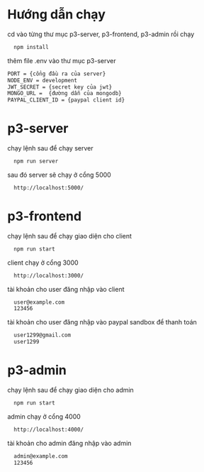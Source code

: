 
# Hướng dẫn chạy


cd vào từng thư mục p3-server, p3-frontend, p3-admin rồi chạy

```bash
  npm install
```

thêm file .env vào thư mục p3-server
```bash
PORT = {cổng đầu ra của server}
NODE_ENV = development
JWT_SECRET = {secret key của jwt}
MONGO_URL =  {đường dẫn của mongodb}
PAYPAL_CLIENT_ID = {paypal client id}
```
# p3-server
chạy lệnh sau để chạy server
```bash
  npm run server
```
sau đó server sẽ chạy ở cổng 5000
```bash
  http://localhost:5000/
```
# p3-frontend
chạy lệnh sau để chạy giao diện cho client
```bash
  npm run start
```
client chạy ở cổng 3000
```bash
  http://localhost:3000/
```
tài khoản cho user đăng nhập vào client 
```bash
  user@example.com 
  123456
```
tài khoản cho user đăng nhập vào paypal sandbox để thanh toán 
```bash
  user1299@gmail.com
  user1299
```
# p3-admin
chạy lệnh sau để chạy giao diện cho admin
```bash
  npm run start
```
admin chạy ở cổng 4000
```bash
  http://localhost:4000/
```
tài khoản cho admin đăng nhập vào admin 
```bash
  admin@example.com
  123456
```